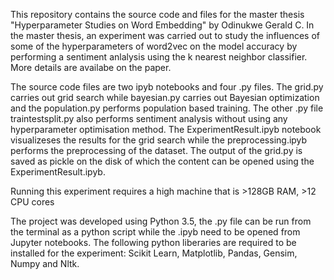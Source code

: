 This repository contains the source code and files for the master thesis "Hyperparameter Studies on Word Embedding" by Odinukwe Gerald C. In the master thesis, an experiment was carried out to study the influences of some of the hyperparameters of word2vec on the model accuracy by performing a sentiment anlalysis using the k nearest neighbor classifier. More details are availabe on the paper.


The source code files are two ipyb notebooks and four .py files.
The grid.py carries out grid search while bayesian.py carries out Bayesian optimization and the population.py performs population based training. The other .py file traintestsplit.py also performs sentiment analysis without using any hyperparameter optimisation method.
The ExperimentResult.ipyb notebook visualizeses the results for the grid search while the preprocessing.ipyb performs the preprocessing of the dataset.
The output of the grid.py is saved as pickle on the disk of which the content can be opened using the ExperimentResult.ipyb.

Running this experiment requires a high machine that is >128GB RAM, >12 CPU cores


The project was developed using Python 3.5, the .py file can be run from the terminal as a python script while the .ipyb need to be opened from Jupyter notebooks. The following python liberaries are required to be installed for the experiment: Scikit Learn, Matplotlib, Pandas, Gensim, Numpy and Nltk.  

